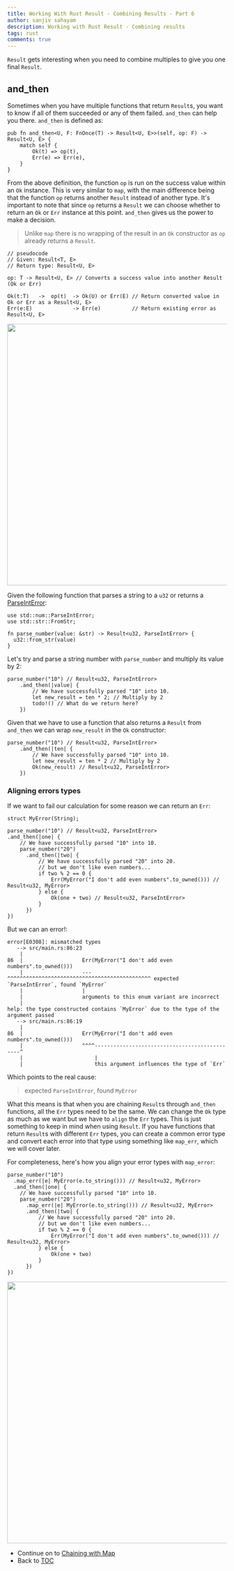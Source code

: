 ```yaml
---
title: Working With Rust Result - Combining Results - Part 6
author: sanjiv sahayam
description: Working with Rust Result - Combining results
tags: rust
comments: true
---
```



`Result` gets interesting when you need to combine multiples to give you one final `Result`.

## and_then

Sometimes when you have multiple functions that return `Result`s, you want to know if all of them succeeded or any of them failed. `and_then` can help you there. `and_then` is defined as:

```{.rust .scrollx}
pub fn and_then<U, F: FnOnce(T) -> Result<U, E>>(self, op: F) -> Result<U, E> {
    match self {
        Ok(t) => op(t),
        Err(e) => Err(e),
    }
}
```

From the above definition, the function `op` is run on the success value within an `Ok` instance. This is very similar to `map`, with the main difference being that the function `op` returns another `Result` instead of another type. It's important to note that since `op` returns a `Result` we can choose whether to return an `Ok` or `Err` instance at this point. `and_then` gives us the power to make a decision.

> Unlike `map` there is no wrapping of the result in an `Ok` constructor as `op` already returns a `Result`.

```{.rust .scrollx}
// pseudocode
// Given: Result<T, E>
// Return type: Result<U, E>

op: T -> Result<U, E> // Converts a success value into another Result (Ok or Err)

Ok(t:T)   ->  op(t)  -> Ok(U) or Err(E) // Return converted value in Ok or Err as a Result<U, E>
Err(e:E)             -> Err(e)          // Return existing error as Result<U, E>
```
<img src="/images/2024-01-24-working-with-rust-result/and-then.png" width="600" />

Given the following function that parses a string to a `u32` or returns a [ParseIntError](https://doc.rust-lang.org/std/num/struct.ParseIntError.html):

```{.rust .scrollx}
use std::num::ParseIntError;
use std::str::FromStr;

fn parse_number(value: &str) -> Result<u32, ParseIntError> {
  u32::from_str(value)
}
```

Let's try and parse a string number with `parse_number` and multiply its value by 2:

```{.rust .scrollx}
parse_number("10") // Result<u32, ParseIntError>
    .and_then(|value| {
        // We have successfully parsed "10" into 10.
        let new_result = ten * 2; // Multiply by 2
        todo!() // What do we return here?
    })
```

Given that we have to use a function that also returns a `Result` from `and_then` we can wrap `new_result` in the `Ok` constructor:

```{.rust .scrollx}
parse_number("10") // Result<u32, ParseIntError>
    .and_then(|ten| {
        // We have successfully parsed "10" into 10.
        let new_result = ten * 2 // Multiply by 2
        Ok(new_result) // Result<u32, ParseIntError>
    })
```

### Aligning errors types

If we want to fail our calculation for some reason we can return an `Err`:

```{.rust .scrollx}
struct MyError(String);

parse_number("10") // Result<u32, ParseIntError>
.and_then(|one| {
    // We have successfully parsed "10" into 10.
    parse_number("20")
      .and_then(|two| {
          // We have successfully parsed "20" into 20.
          // but we don't like even numbers...
          if two % 2 == 0 {
              Err(MyError("I don't add even numbers".to_owned())) // Result<u32, MyError>
          } else {
              Ok(one + two) // Result<u32, ParseIntError>
          }
      })
})
```

But we can an error!:

```{.terminal .scrollx}
error[E0308]: mismatched types
   --> src/main.rs:86:23
    |
86  |                   Err(MyError("I don't add even numbers".to_owned()))
    |                   --- ^^^^^^^^^^^^^^^^^^^^^^^^^^^^^^^^^^^^^^^^^^^^^^ expected `ParseIntError`, found `MyError`
    |                   |
    |                   arguments to this enum variant are incorrect
    |
help: the type constructed contains `MyError` due to the type of the argument passed
   --> src/main.rs:86:19
    |
86  |                   Err(MyError("I don't add even numbers".to_owned()))
    |                   ^^^^----------------------------------------------^
    |                       |
    |                       this argument influences the type of `Err`
```

Which points to the real cause:

> expected `ParseIntError`, found `MyError`


What this means is that when you are chaining `Result`s through `and_then` functions, all the `Err` types need to be the same. We can change the `Ok` type as
much as we want but we have to `align` the `Err` types. This is just something to keep in mind when using `Result`. If you have functions that return `Result`s with different
`Err` types, you can create a common error type and convert each error into that type using something like `map_err`, which we will cover later.


For completeness, here's how you align your error types with `map_error`:

```{.rust .scrollx}
parse_number("10")
  .map_err(|e| MyError(e.to_string())) // Result<u32, MyError>
  .and_then(|one| {
    // We have successfully parsed "10" into 10.
    parse_number("20")
      .map_err(|e| MyError(e.to_string())) // Result<u32, MyError>
      .and_then(|two| {
          // We have successfully parsed "20" into 20.
          // but we don't like even numbers...
          if two % 2 == 0 {
              Err(MyError("I don't add even numbers".to_owned())) // Result<u32, MyError>
          } else {
              Ok(one + two)
          }
      })
})
```

<img src="/images/2024-01-24-working-with-rust-result/aligning-errors.png" width="600" />

- Continue on to [Chaining with Map](2024-01-24-working-with-rust-result-part-7.html)
- Back to [TOC](2024-01-24-working-with-rust-result.html)

